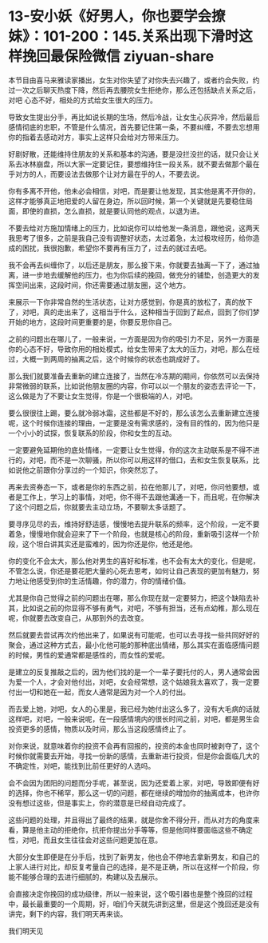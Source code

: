 # 13-安小妖《好男人，你也要学会撩妹》：101-200：145.关系出现下滑时这样挽回最保险微信 ziyuan-share

本节目由喜马来雅读家播出，女生对你失望了对你失去兴趣了，或者约会失败，约过一次之后聊天热度下降，然后再去腰院女生拒绝你，那么还包括缺点关系之后，对吧 心态不好，相处的方式给女生很大的压力。

导致女生提出分手，再比如说长期的生场，然后冷战，让女生心灰异冷，然后最后感情彻底的忠职，不管是什么情况，首先要记住第一条，不要纠缠，不要去忘想用你的指着去感动对方，事实上这样只会给对方带来压力。

好剧好散，还能维持住朋友的关系和基本的沟通，要是没拦没拦的话，就只会让关系去冰林崩盘，所以大家一定要记住，要想维持住一段关系，就不要去做那个最在乎对方的人，而要设法去做那个让对方最在乎的人，不要去说。

你有多离不开他，他未必会相信，对吧，而是要让他发现，其实他是离不开你的，这样才能够真正地把爱的人留在身边，所以回时候，第一个关键就是先要稳住局面，即使的直损，怎么直损，就是要认同他的观点，以退为进。

不要去给对方施加情绪上的压力，比如说你可以给他发一条消息，跟他说，这两天我思考了很多，之前是我自己没有调整好状态，太过着急，太过极攻经历，给你造成的困扰，我很抱歉，希望你不要再有压力了，过去的就过去吧。

我不会再去纠缠你了，以后还是朋友，那么接下来，你就要去抽离一下了，通过抽离，进一步地去缓解他的压力，也为你后续的挽回，做充分的铺垫，创造更大的发挥空间出来，这段时间，你还需要通过朋友圈，这个地方。

来展示一下你非常自然的生活状态，让对方感觉到，你是真的放松了，真的放下了，对吧，真的走出来了，这相当于什么，这种相当于回到了起点，回到了你们梦开始的地方，这段时间更重要的是，你要反思你自己。

之前的问题出在哪儿了，一般来说，一方面是因为你的吸引力不足，另外一方面是你的心态不好，导致你用的相处模式，给女生带来了太大的压力，对吧，那么在经过，大概一到两周的抽离之后，这个时候你的状态也跳成好了。

那么我们就要准备去重新的建立连接了，当然在冷冻期的期间，你依然可以去保持非常微弱的联系，比如说他朋友圈的内容，你可以以一个朋友的姿态去评论一下，这么做是为了不要让女生觉得，你是一个很极端的人，对吧。

要么很很往上踢，要么就冷弱冰霜，这些都是不好的，那么该怎么去重新建立连接呢，这个时候你连接的理由，一定要是没有需求感的，没有目的性的，因为他只是一个小小的试探，恢复联系的阶段，你和女生的互动。

一定要避免延期他的底处情绪，一定要让女生觉得，你的这次主动联系是不得不进行的，对吧，而不是一次聊骚，所以你可以用这样的借口，去和女生恢复联系，比如说他之前跟你分享过的一个知识，你突然忘了。

再来去资券态一下，或者是你的东西之前，拉在他那儿了，对吧，你问他要想，或者是工作上，学习上的事情，对吧，你不得不去跟他溝通一下，而且呢，在你解决了这个问题之后，你就要去主动立场，不要聊太多话题了。

要寻序见尽的去，维持好舒适感，慢慢地去提升联系的频率，这个阶段，一定不要着急，慢慢地你就会迎来了下一个阶段，也就是核心的阶段，重新吸引这样一个阶段，这个坦白讲其实还是蛮难的，因为你还是你，他还是他。

你的变化不会太大，那么他对男生的喜好和标准，也不会有太大的变化，但是呢，不管怎么说，你还是要花肥大量的心死去思考，如何让自己表现的更加有魅力，努力地让他感受到你的生活情趣，你的潜力，你的情绪价值。

尤其是你自己觉得之前的问题出在哪，那么你现在就一定要努力，把这个缺陷去补其，比如说之前的你显得不够有勇气，对吧，不够有担当，还有点幼稚，那么现在呢，你就要去改变自己，从那到外的去改变。

然后就要去尝试再次约他出来了，如果说有可能呢，也可以去寻找一些共同好好的聚会，通过这种方式去，最小化他可能的那种底出情绪，那么其实在面临感情问题的时候，男性的爱通常都是感性的，而女性的爱呢。

是建立的反复推敲之后的，因为他们找的是一个一辈子要托付的人，男人通常会因为爱一个人，才会对他付出，对吧，女会经常想，这个姑娘我太喜欢了，我一定要付出一切和她在一起，而女人通常是因为对一个人的付出。

而去爱上她，对吧，女人的心里是，我已经为她付出这么多了，没有大毛病的话就这样吧，对吧，一般来说呢，在一段感情境内的很长时间之前，对吧，都是男生会投资更多的感情，物质以及时间，那么当这段感情终止了。

对你来说，就意味着你的投资不会再有回报的，投资的本金也同时被剥夺了，这个时候你就需要去开始，寻找一份新的感情，去重新进行投资，但是你会面临几大的不确定性，对吧，能找到比前任更好的人选吗。

会不会因为团阳的问题而分手呢，甚至说，因为还爱着上家，对吧，导致即便有好的选择，你也不稀罕，那么这一切的问题，都在继续的增加你的抽离成本，也许你没有想过这些，但是事实上，你的潜意是已经自动完成了。

这些问题的处理，并且得出了最终的结果，就是你舍不得分开，而从对方的角度来看，算是他主动的拒绝你，抗拒你提出分手等等，但是他同样要面临这些不确定性，对吧，而且女生往往会对这些问题更加在意。

大部分女生即便是在分手后，找到了新男友，他也会不停地去拿新男友，和自己的上家人进行对比，却反复考量自己的选择，是不是正确，所以在这样一个阶段，你能不能够合理的去进行细腻的，构建以及去展示。

会直接决定你挽回的成功级律，所以一般来说，这个吸引器也是整个挽回的过程中，最长最重要的一个周期，好，咱们今天就先讲到这里，但是这个挽回还是没有讲完，剩下的内容，我们明天再来谈。

我们明天见